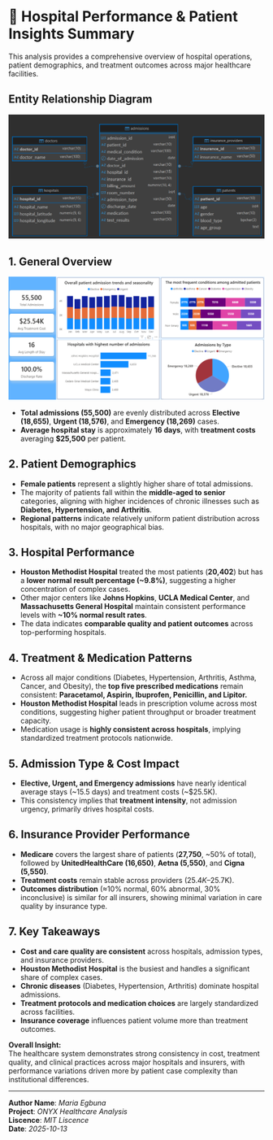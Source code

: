 # 🏥 Hospital Performance & Patient Insights Summary

This analysis provides a comprehensive overview of hospital operations, patient demographics, and treatment outcomes across major healthcare facilities.

## Entity Relationship Diagram

![E-R_Diagram](<Images/HealthCare Database Schema.png>)

## 1. General Overview

![General Overview](<Images/General Overview.png>)

- **Total admissions (55,500)** are evenly distributed across **Elective (18,655)**, **Urgent (18,576)**, and **Emergency (18,269)** cases.
- **Average hospital stay** is approximately **16 days**, with **treatment costs** averaging **$25,500** per patient.

## 2. Patient Demographics

- **Female patients** represent a slightly higher share of total admissions.
- The majority of patients fall within the **middle-aged to senior** categories, aligning with higher incidences of chronic illnesses such as **Diabetes, Hypertension, and Arthritis**.
- **Regional patterns** indicate relatively uniform patient distribution across hospitals, with no major geographical bias.

## 3. Hospital Performance

- **Houston Methodist Hospital** treated the most patients (**20,402**) but has a **lower normal result percentage (~9.8%)**, suggesting a higher concentration of complex cases.
- Other major centers like **Johns Hopkins**, **UCLA Medical Center**, and **Massachusetts General Hospital** maintain consistent performance levels with **~10% normal result rates**.
- The data indicates **comparable quality and patient outcomes** across top-performing hospitals.

## 4. Treatment & Medication Patterns

- Across all major conditions (Diabetes, Hypertension, Arthritis, Asthma, Cancer, and Obesity), the **top five prescribed medications** remain consistent:
  **Paracetamol, Aspirin, Ibuprofen, Penicillin, and Lipitor.**
- **Houston Methodist Hospital** leads in prescription volume across most conditions, suggesting higher patient throughput or broader treatment capacity.
- Medication usage is **highly consistent across hospitals**, implying standardized treatment protocols nationwide.

## 5. Admission Type & Cost Impact

- **Elective, Urgent, and Emergency admissions** have nearly identical average stays (~15.5 days) and treatment costs (~$25.5K).
- This consistency implies that **treatment intensity**, not admission urgency, primarily drives hospital costs.

## 6. Insurance Provider Performance

- **Medicare** covers the largest share of patients (**27,750**, ~50% of total), followed by **UnitedHealthCare (16,650)**, **Aetna (5,550)**, and **Cigna (5,550)**.
- **Treatment costs** remain stable across providers ($25.4K–$25.7K).
- **Outcomes distribution** (≈10% normal, 60% abnormal, 30% inconclusive) is similar for all insurers, showing minimal variation in care quality by insurance type.

## 7. Key Takeaways

- **Cost and care quality are consistent** across hospitals, admission types, and insurance providers.
- **Houston Methodist Hospital** is the busiest and handles a significant share of complex cases.
- **Chronic diseases** (Diabetes, Hypertension, Arthritis) dominate hospital admissions.
- **Treatment protocols and medication choices** are largely standardized across facilities.
- **Insurance coverage** influences patient volume more than treatment outcomes.

**Overall Insight:**  
The healthcare system demonstrates strong consistency in cost, treatment quality, and clinical practices across major hospitals and insurers, with performance variations driven more by patient case complexity than institutional differences.

---

**Author Name**: *Maria Egbuna*     
**Project**: *ONYX Healthcare Analysis*    
**Liscence**: *MIT Liscence*    
**Date**: *2025-10-13*
